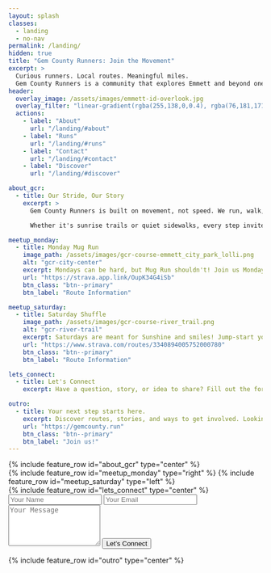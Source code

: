```yaml
---
layout: splash
classes:
  - landing
  - no-nav
permalink: /landing/
hidden: true
title: "Gem County Runners: Join the Movement"
excerpt: >
  Curious runners. Local routes. Meaningful miles. 
  Gem County Runners is a community that explores Emmett and beyond one stride, one story, and one shared path at a time.
header:
  overlay_image: /assets/images/emmett-id-overlook.jpg
  overlay_filter: "linear-gradient(rgba(255,138,0,0.4), rgba(76,181,171,0.5))"
  actions:
    - label: "About"
      url: "/landing/#about"
    - label: "Runs"
      url: "/landing/#runs"
    - label: "Contact"
      url: "/landing/#contact"
    - label: "Discover"
      url: "/landing/#discover"

about_gcr:
  - title: Our Stride, Our Story
    excerpt: >
      Gem County Runners is built on movement, not speed. We run, walk, and wander together to reconnect with our bodies, each other, and the place we call home.

      Whether it's sunrise trails or quiet sidewalks, every step invites curiosity. When we show up together, we build community. And that connection fuels local support that moves beyond the miles.

meetup_monday:
  - title: Monday Mug Run
    image_path: /assets/images/gcr-course-emmett_city_park_lolli.png
    alt: "gcr-city-center"
    excerpt: Mondays can be hard, but Mug Run shouldn't! Join us Mondays at 06:00 to shake off the "Sunday Scaries".
    url: "https://strava.app.link/OupK34G4iSb"
    btn_class: "btn--primary"
    btn_label: "Route Information"

meetup_saturday:
  - title: Saturday Shuffle
    image_path: /assets/images/gcr-course-river_trail.png
    alt: "gcr-river-trail"
    excerpt: Saturdays are meant for Sunshine and smiles! Jump-start your weekend each Saturday at 08:00.
    url: "https://www.strava.com/routes/3340894005752000780"
    btn_class: "btn--primary"
    btn_label: "Route Information"

lets_connect:
  - title: Let's Connect
    excerpt: Have a question, story, or idea to share? Fill out the form below or send us a note. Let’s keep Gem County moving together!

outro:
  - title: Your next step starts here.
    excerpt: Discover routes, stories, and ways to get involved. Looking forward to seeing you out there!
    url: "https://gemcounty.run"
    btn_class: "btn--primary"
    btn_label: "Join us!"
---
```


<div id="about">{% include feature_row id="about_gcr" type="center" %}</div>
<div id="runs">
  {% include feature_row id="meetup_monday" type="right" %}
  {% include feature_row id="meetup_saturday" type="left" %}
</div>
<div id="contact">
  {% include feature_row id="lets_connect" type="center" %}
  <form action="https://api.web3forms.com/submit" method="POST">
    <input type="hidden" name="access_key" value="44e4274f-0135-4ee9-a1ad-bec18f07b6fc">
    <input type="hidden" name="subject" value="New message from gemcounty.run">
    <input type="text" name="name" placeholder="Your Name" required>
    <input type="email" name="email" placeholder="Your Email" required>
    <textarea name="message" placeholder="Your Message" rows="5" required></textarea>
    <input type="hidden" name="redirect" value="https://gemcounty.run/thanks">
    <input type="checkbox" name="botcheck" style="display:none;">
    <button type="submit" class="btn btn--primary">Let’s Connect</button>
  </form>
</div>
<div id="discover">{% include feature_row id="outro" type="center" %}</div>
